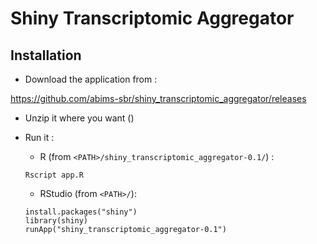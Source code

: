 # Shiny Transcriptomic Aggregator

## Installation

- Download the application from :

https://github.com/abims-sbr/shiny_transcriptomic_aggregator/releases

- Unzip it where you want (<PATH>)

- Run it :

	- R (from `<PATH>/shiny_transcriptomic_aggregator-0.1/`) : 

	```
	Rscript app.R
	```


	- RStudio (from `<PATH>/`): 

	```
	install.packages("shiny")
	library(shiny)
	runApp("shiny_transcriptomic_aggregator-0.1")
	```